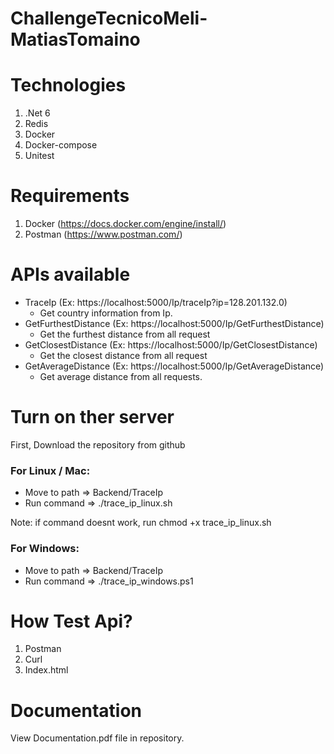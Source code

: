 # ChallengeTecnicoMeli-MatiasTomaino

# Technologies 
1. .Net 6
2. Redis
3. Docker
4. Docker-compose
5. Unitest

# Requirements
1. Docker (https://docs.docker.com/engine/install/)
2. Postman (https://www.postman.com/)

# APIs available
- TraceIp (Ex: https://localhost:5000/Ip/traceIp?ip=128.201.132.0)
    - Get country information from Ip.
- GetFurthestDistance (Ex: https://localhost:5000/Ip/GetFurthestDistance)
    - Get the furthest distance from all request
- GetClosestDistance (Ex: https://localhost:5000/Ip/GetClosestDistance)
    - Get the closest distance from all request
- GetAverageDistance (Ex: https://localhost:5000/Ip/GetAverageDistance)
    - Get average distance from all requests.

# Turn on ther server 

First, Download the repository from github

### For Linux / Mac:

-  Move to path => Backend/TraceIp
-  Run command => ./trace_ip_linux.sh 

Note: if command doesnt work, run chmod +x trace_ip_linux.sh

### For Windows:

- Move to path => Backend/TraceIp
- Run command => ./trace_ip_windows.ps1

# How Test Api?
1. Postman
2. Curl
3. Index.html

# Documentation
View Documentation.pdf file in repository.
